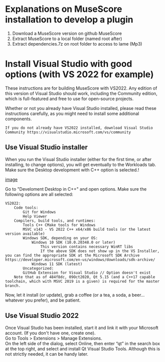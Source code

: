 # Explanations on MuseScore installation to develop a plugin
1. Download a MuseScore version on github MuseScore
2. Extract MuseScore to a local folder (named root after)
3. Extract dependencies.7z on root folder to access to lame (Mp3)

# Install Visual Studio with good options (with VS 2022 for example)

These instructions are for building MuseScore with VS2022. Any edition of this version of Visual Studio should work, including the Community edition, which is full-featured and free to use for open-source projects.

Whether or not you already have Visual Studio installed, please read these instructions carefully, as you might need to install some additional components.

    If you do not already have VS2022 installed, download Visual Studio Community https://visualstudio.microsoft.com/vs/community
## Use Visual Studio installer  
When you run the Visual Studio installer (either for the first time, or after installing, to change options), you will get eventually to the Workloads tab. Make sure the Desktop development with C++ option is selected.!

[image](https://user-images.githubusercontent.com/101040777/209845012-a41ef8d8-84f9-42b3-afbb-ad6bd26c753b.png)

Go to "Develoment Desktop in C++" and open options. Make sure the following options are all selected:

    VS2022:
        Code tools:
            Git for Windows
            Help Viewer
        Compilers, build tools, and runtimes:
            Tools C++ CMake tools for Windows
            MSVC v143 - VS 2022 C++ x64/x86 build tools (or the latest version available)
            Windows SDK, depending on your OS:
                Windows 10 SDK (10.0.20348.0 or later)
                    This version contains necessary WinRT libs
                    If the above SDK does not show up in the VS Installer, you can find the appropriate SDK at the Microsoft SDK Archive https://developer.microsoft.com/en-us/windows/downloads/sdk-archive/ 
                Windows 11 SDK (latest)
            Uncategorized:
            GitHub Extension for Visual Studio // Option doesn't exist
        Note that as of 484f8dc, 09Oct2020, Qt 5.15 (and a C++17 capable toolchain, which with MSVC 2019 is a given) is required for the master branch.

Now, let it install (or update), grab a coffee (or a tea, a soda, a beer… whatever you prefer), and be patient.
## Use Visual Studio 2022
Once Visual Studio has been installed, start it and link it with your Microsoft account. (If you don't have one, create one).  
Go to Tools > Extensions > Manage Extensions.  
On the left side of the dialog, select Online, then enter “qt” in the search box at the top right, and select and install Qt Visual Studio Tools. Although this is not strictly needed, it can be handy later.
